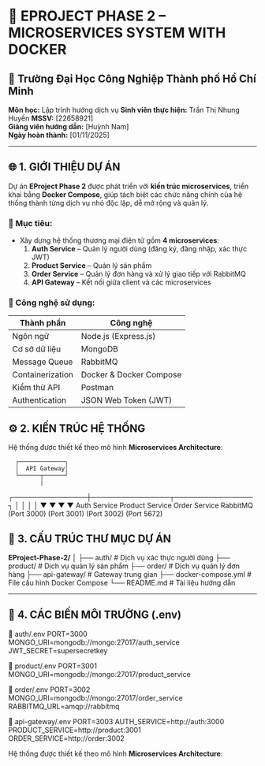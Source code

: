 # 🧩 EPROJECT PHASE 2 – MICROSERVICES SYSTEM WITH DOCKER

## 🏫 Trường Đại Học Công Nghiệp Thành phố Hồ Chí Minh  
**Môn học:** Lập trình hướng dịch vụ
**Sinh viên thực hiện:** Trần Thị Nhung Huyền
**MSSV:** [22658921]  
**Giảng viên hướng dẫn:** [Huỳnh Nam]  
**Ngày hoàn thành:** [01/11/2025]

---

## 🌐 1. GIỚI THIỆU DỰ ÁN

Dự án **EProject Phase 2** được phát triển với **kiến trúc microservices**, triển khai bằng **Docker Compose**, giúp tách biệt các chức năng chính của hệ thống thành từng dịch vụ nhỏ độc lập, dễ mở rộng và quản lý.

### 🎯 Mục tiêu:
- Xây dựng hệ thống thương mại điện tử gồm **4 microservices**:
  1. **Auth Service** – Quản lý người dùng (đăng ký, đăng nhập, xác thực JWT)
  2. **Product Service** – Quản lý sản phẩm
  3. **Order Service** – Quản lý đơn hàng và xử lý giao tiếp với RabbitMQ
  4. **API Gateway** – Kết nối giữa client và các microservices

### 🧠 Công nghệ sử dụng:
| Thành phần | Công nghệ |
|-------------|------------|
| Ngôn ngữ | Node.js (Express.js) |
| Cơ sở dữ liệu | MongoDB |
| Message Queue | RabbitMQ |
| Containerization | Docker & Docker Compose |
| Kiểm thử API | Postman |
| Authentication | JSON Web Token (JWT) |

## ⚙️ 2. KIẾN TRÚC HỆ THỐNG
Hệ thống được thiết kế theo mô hình **Microservices Architecture**:

      ┌─────────────┐
      │  API Gateway│
      └──────┬──────┘
             │
┌───────────────┼────────────────┬────────────────┐
│ │ │ │
▼ ▼ ▼ ▼
Auth Service Product Service Order Service RabbitMQ
(Port 3000) (Port 3001) (Port 3002) (Port 5672)

## 🧱 3. CẤU TRÚC THƯ MỤC DỰ ÁN
**EProject-Phase-2/**
│
├── auth/ # Dịch vụ xác thực người dùng
├── product/ # Dịch vụ quản lý sản phẩm
├── order/ # Dịch vụ quản lý đơn hàng
├── api-gateway/ # Gateway trung gian
├── docker-compose.yml # File cấu hình Docker Compose
└── README.md # Tài liệu hướng dẫn

---

## 🧩 4. CÁC BIẾN MÔI TRƯỜNG (.env)

📁 auth/.env
PORT=3000
MONGO_URI=mongodb://mongo:27017/auth_service
JWT_SECRET=supersecretkey

📁 product/.env
PORT=3001
MONGO_URI=mongodb://mongo:27017/product_service

📁 order/.env
PORT=3002
MONGO_URI=mongodb://mongo:27017/order_service
RABBITMQ_URL=amqp://rabbitmq

📁 api-gateway/.env
PORT=3003
AUTH_SERVICE=http://auth:3000
PRODUCT_SERVICE=http://product:3001
ORDER_SERVICE=http://order:3002

Hệ thống được thiết kế theo mô hình **Microservices Architecture**:

